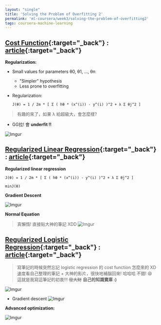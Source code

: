 ```yaml
---
layout: "single"
title: 'Solving the Problem of Overfitting 2'
permalink: 'ml-coursera/week3/solving-the-problem-of-overfitting2'
tags: coursera-machine-learning
---
```


## [Cost Function](https://www.coursera.org/learn/machine-learning/lecture/B1MnL/cost-function){:target="_back"} : [article](https://www.coursera.org/learn/machine-learning/supplement/1tJlY/cost-function){:target="_back"}


__Regularization:__

- Small values for parameters θ0, θ1, ..., θn
   - "Simpler" hypothesis
   - Less prone to overfitting

- Regularization:
   
   ~~~
   J(θ) = 1 / 2m * [ Σ ( hθ * (x^(i)) - y^(i) )^2 + λ Σ θj^2 ]
   ~~~

> 有趣的來了，如果 λ 給超級大，會怎麼樣?

- GG拉! 會 **underfit !!** 

![Imgur](https://i.imgur.com/YBY0Np8.jpg)

## [Regularized Linear Regression](https://www.coursera.org/learn/machine-learning/lecture/QrMXd/regularized-linear-regression){:target="_back"} : [article](https://www.coursera.org/learn/machine-learning/supplement/pKAsc/regularized-linear-regression){:target="_back"}

__Regularized linear regression__

~~~
J(θ) = 1 / 2m * [ Σ ( hθ * (x^(i)) - y^(i) )^2 + λ Σ θj^2 ]

minJ(θ)
~~~

__Gradient Descent__

![Imgur](https://i.imgur.com/XTyObrK.gif)

__Normal Equation__
> 真懶惰! 直接貼大神的筆記 XDD
![Imgur](https://i.imgur.com/7uHZUd0.gif)

## [Regularized Logistic Regression](https://www.coursera.org/learn/machine-learning/lecture/4BHEy/regularized-logistic-regression){:target="_back"} : [article](https://www.coursera.org/learn/machine-learning/supplement/v51eg/regularized-logistic-regression){:target="_back"}

> 寫筆記的時候突然忘記 logistic regression 的 cost function 怎麼來的 XD <br/>
  速度看自己整理的筆記 + 大神的影片，很快地補腦回來! 哈哈哈 不錯! :smile: <br/>
  這就是我寫這筆記的初衷!!! ~~發大財~~ __自己的知識寶庫 :)__

![Imgur](https://i.imgur.com/tNT2GZ5.jpg?1)

- Gradient descent 
![Imgur](https://i.imgur.com/rPvntlf.gif)


__Advanced optimization:__

![Imgur](https://i.imgur.com/scAVWtt.gif)